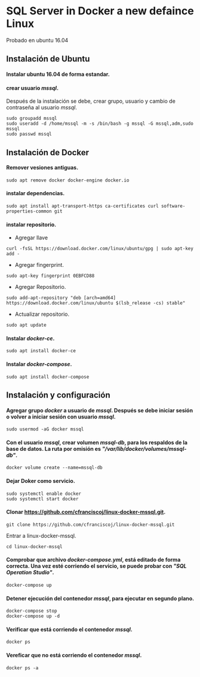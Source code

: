 # SQL Server in Docker a new defaince Linux
Probado en ubuntu 16.04
## Instalación de Ubuntu

#### Instalar ubuntu 16.04 de forma estandar.
#### crear usuario _mssql_.
Después de la instalación se debe, crear grupo, usuario y cambio de contraseña al usuario _mssql_.
```
sudo groupadd mssql
sudo useradd -d /home/mssql -m -s /bin/bash -g mssql -G mssql,adm,sudo mssql
sudo passwd mssql
```

## Instalación de Docker
#### Remover vesiones antiguas.
 
```
sudo apt remove docker docker-engine docker.io
```

#### instalar dependencias.

```
sudo apt install apt-transport-https ca-certificates curl software-properties-common git
```

#### instalar repositorio.
  - Agregar llave

```
curl -fsSL https://download.docker.com/linux/ubuntu/gpg | sudo apt-key add -
```

  - Agregar fingerprint.

```
sudo apt-key fingerprint 0EBFCD88
```

  - Agregar Repositorio.

```
sudo add-apt-repository "deb [arch=amd64] https://download.docker.com/linux/ubuntu $(lsb_release -cs) stable"
```

  - Actualizar repositorio.

```
sudo apt update
```

#### Instalar _docker-ce_.

```
sudo apt install docker-ce
```

#### Instalar _docker-compose_.

```
sudo apt install docker-compose
```

## Instalación y configuración
#### Agregar grupo _docker_ a usuario de _mssql_. Después se debe iniciar sesión o volver a iniciar sesión con usuario _mssql_.

```
sudo usermod -aG docker mssql
```

#### Con el usuario _mssql_, crear volumen _mssql-db_, para los respaldos de la base de datos. La ruta por omisión es _"/var/lib/docker/volumes/mssql-db"_.

```
docker volume create --name=mssql-db
```

#### Dejar Doker como servicio.

```
sudo systemctl enable docker
sudo systemctl start docker
```


#### Clonar https://github.com/cfranciscoj/linux-docker-mssql.git.
```
git clone https://github.com/cfranciscoj/linux-docker-mssql.git
```

Entrar a linux-docker-mssql.
```
cd linux-docker-mssql
```


#### Comprobar que archivo _docker-compose.yml_, está editado de forma correcta. Una vez esté corriendo el servicio, se puede probar con _"SQL Operation Studio"_.

```
docker-compose up
```

#### Detener ejecución del contenedor _mssql_, para ejecutar en segundo plano.

```
docker-compose stop
docker-compose up -d
```

#### Verificar que está corriendo el contenedor _mssql_.

```
docker ps
```

#### Vereficar que no está corriendo el contenedor _mssql_.

```
docker ps -a
```


